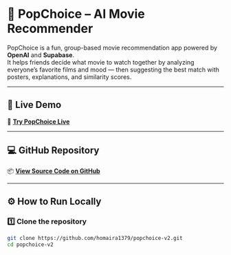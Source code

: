 # 🍿 PopChoice – AI Movie Recommender

PopChoice is a fun, group-based movie recommendation app powered by **OpenAI** and **Supabase**.  
It helps friends decide what movie to watch together by analyzing everyone’s favorite films and mood — then suggesting the best match with posters, explanations, and similarity scores.

---

## 🚀 Live Demo
🔗 **[Try PopChoice Live](https://popchoice-v2-ucc5.vercel.app)**

---

## 💻 GitHub Repository
📦 **[View Source Code on GitHub](https://github.com/homaira1379/popchoice-v2)**

---

## ⚙️ How to Run Locally

### 1️⃣ Clone the repository
```bash
git clone https://github.com/homaira1379/popchoice-v2.git
cd popchoice-v2
